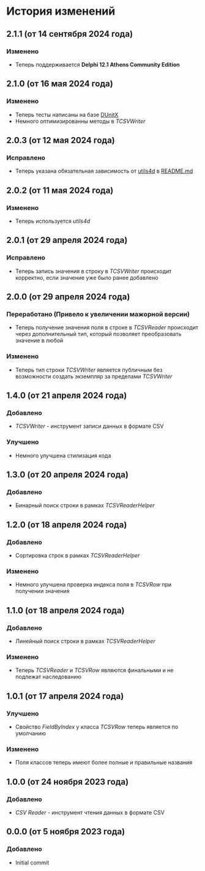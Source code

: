 ﻿# История изменений

## 2.1.1 (от 14 сентября 2024 года)

### Изменено
- Теперь поддерживается **Delphi 12.1 Athens Community Edition**





## 2.1.0 (от 16 мая 2024 года)

### Изменено
- Теперь тесты написаны на базе [DUnitX](https://github.com/VSoftTechnologies/DUnitX)
- Немного оптимизированны методы в *TCSVWriter*





## 2.0.3 (от 12 мая 2024 года)

### Исправлено
- Теперь указана обязательная зависимость от [utils4d](https://github.com/vampirsoft/utils4d) в [README.md](/README.md)





## 2.0.2 (от 11 мая 2024 года)

### Изменено
- Теперь используется *utils4d*





## 2.0.1 (от 29 апреля 2024 года)

### Исправлено
- Теперь запись значения в строку в *TCSVWriter* происходит корректно, если значение уже было ранее добавлено





## 2.0.0 (от 29 апреля 2024 года)

### Переработано (Привело к увеличении мажорной версии)
- Теперь получение значения поля в строке в *TCSVReader* происходит через дополнительный тип, который позволяет преобразовать значение в любой

### Изменено
- Теперь тип строки *TCSVWriter* является публичным без возможности создать экземпляр за пределами *TCSVWriter*





## 1.4.0 (от 21 апреля 2024 года)

### Добавлено
- *TCSVWriter* - инструмент записи данных в формате CSV

### Улучшено
- Немного улучшена стилизация кода





## 1.3.0 (от 20 апреля 2024 года)

### Добавлено
- Бинарный поиск строки в рамках *TCSVReaderHelper*





## 1.2.0 (от 18 апреля 2024 года)

### Добавлено
- Сортировка строк в рамках *TCSVReaderHelper*

### Изменено
- Немного улучшена проверка индекса поля в *TCSVRow* при получении значения





## 1.1.0 (от 18 апреля 2024 года)

### Добавлено
- Линейный поиск строки в рамках *TCSVReaderHelper*

### Изменено
- Теперь *TCSVReader* и *TCSVRow* являются финальными и не подлежат наследованию





## 1.0.1 (от 17 апреля 2024 года)

### Улучшено
- Свойство *FieldByIndex* у класса *TCSVRow* теперь является по умолчанию

### Изменено
- Поля классов теперь имеют более полные и правильные названия





## 1.0.0 (от 24 ноября 2023 года)

### Добавлено
- *CSV Reader* - инструмент чтения данных в формате CSV





## 0.0.0 (от 5 ноября 2023 года)

### Добавлено
- Initial commit
